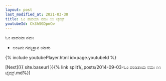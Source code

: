 ```yaml
---
layout: post
last_modified_at: 2021-03-30
title: ಓಂ ಪಾದಯಾ ನಮಃ ೧೧ ಟೈಮ್ಸ್
youtubeId: Ck3hSGDpnCw
---
```

 
 
 ಓಂ ಪಾದಯಾ ನಮಃ  
 
 -  ಅಂತಿಮ ಗಮ್ಯಸ್ಥಾನ ಯಾರು 
 
  
 
  
 
 
 
 
 
 


{% include youtubePlayer.html id=page.youtubeId %}
 
[Next]({{ site.baseurl }}{% link  split1/_posts/2014-09-03-ಓಂ ಪಂಡಿತಾಯ ನಮಃ ೧೧ ಟೈಮ್ಸ್.md%})
 
